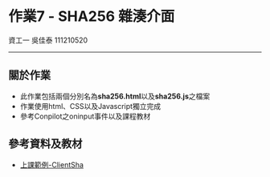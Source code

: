 # 作業7 - SHA256 雜湊介面
資工一 吳佳泰 111210520

---
## 關於作業

* 此作業包括兩個分別名為**sha256.html**以及**sha256.js**之檔案
* 作業使用html、CSS以及Javascript獨立完成
* 參考Conpilot之oninput事件以及課程教材

## 參考資料及教材

* [上課範例-ClientSha](https://github.com/ccc112b/html2denojs/tree/master/A1-%E8%B3%87%E8%A8%8A%E5%AE%89%E5%85%A8/A1-clientSha)